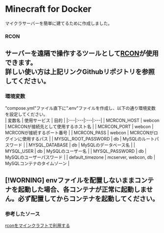 # Minecraft for Docker
マイクラサーバーを簡単に建てるために作成しました。
### RCON 
サーバーを遠隔で操作するツールとして[RCON](https://github.com/Tiiffi/mcrcon.git)が使用できます。  
詳しい使い方は上記リンクGithubリポジトリを参照してください。  
---
### 環境変数
"compose.yml"ファイル直下に".env"ファイルを作成し、以下の通り環境変数を設定してください。  
| 変数名 | 使用サービス | 目的 |
|:---|:---|:---|:---|
| MCRCON_HOST | webcon | MCRCONが接続先として使用するホスト名 |
| MCRCON_PORT | webcon | MCRCONが接続するポート番号 |
| MCRCON_PASS | webcon | MCRCONがログインに使用するパス |
| MYSQL_ROOT_PASSWORD | db | MySQLのルートパスワード |
| MYSQL_DATABASE | db | MySQLのデータベース名 |
| MYSQL_USER | db | MySQLのユーザー名 |
| MYSQL_PASSWORD | db | MySQLのユーザーパスワード |
| default_timezone | mcserver, webcon, db | MySQLコンテナのタイムゾーン |  

[!WORNING] 
envファイルを配置しないままコンテナを起動した場合、各コンテナが正常に起動しません。必ず配置してからコンテナを起動してください。
---

### 参考したソース
[rconをマインクラフトで利用する](https://qiita.com/h_tyokinuhata/items/85d855f88d5d33c21949)  
  
